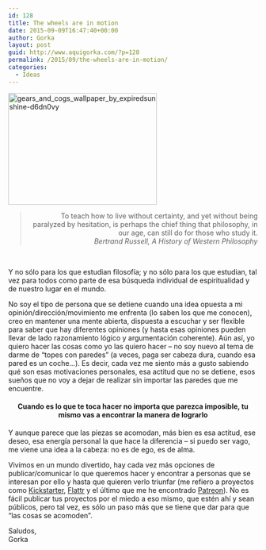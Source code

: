 ```yaml
---
id: 128
title: The wheels are in motion
date: 2015-09-09T16:47:40+00:00
author: Gorka
layout: post
guid: http://www.aquigorka.com/?p=128
permalink: /2015/09/the-wheels-are-in-motion/
categories:
  - Ideas
---
```

[<img class="aligncenter size-medium wp-image-129" src="http://www.aquigorka.com/wp-content/uploads/2015/09/gears_and_cogs_wallpaper_by_expiredsunshine-d6dn0vy-300x225.jpg" alt="gears_and_cogs_wallpaper_by_expiredsunshine-d6dn0vy" width="300" height="225" srcset="http://www.aquigorka.com/wp-content/uploads/2015/09/gears_and_cogs_wallpaper_by_expiredsunshine-d6dn0vy-300x225.jpg 300w, http://www.aquigorka.com/wp-content/uploads/2015/09/gears_and_cogs_wallpaper_by_expiredsunshine-d6dn0vy.jpg 1024w" sizes="(max-width: 300px) 100vw, 300px" />](http://www.aquigorka.com/wp-content/uploads/2015/09/gears_and_cogs_wallpaper_by_expiredsunshine-d6dn0vy.jpg)

> <div style="text-align: right;">
>   To teach how to live without certainty, and yet without being paralyzed by hesitation, is perhaps the chief thing that philosophy, in our age, can still do for those who study it.
> </div>
> 
> <div style="text-align: right;">
>   <em>Bertrand Russell, A History of Western Philosophy</em>
> </div>

&nbsp;

<p style="text-align: left;">
  Y no sólo para los que estudian filosofía; y no sólo para los que estudian, tal vez para todos como parte de esa búsqueda individual de espiritualidad y de nuestro lugar en el mundo.
</p>

<p style="text-align: left;">
  No soy el tipo de persona que se detiene cuando una idea opuesta a mi opinión/dirección/movimiento me enfrenta (lo saben los que me conocen), creo en mantener una mente abierta, dispuesta a escuchar y ser flexible para saber que hay diferentes opiniones (y hasta esas opiniones pueden llevar de lado razonamiento lógico y argumentación coherente). Aún así, yo quiero hacer las cosas como yo las quiero hacer &#8211; no soy nuevo al tema de darme de &#8220;topes con paredes&#8221; (a veces, paga ser cabeza dura, cuando esa pared es un coche&#8230;). Es decir, cada vez me siento más a gusto sabiendo qué son esas motivaciones personales, esa actitud que no se detiene, esos sueños que no voy a dejar de realizar sin importar las paredes que me encuentre.
</p>

<h4 style="text-align: center;">
  Cuando es lo que te toca hacer no importa que parezca imposible, tu mismo vas a encontrar la manera de lograrlo
</h4>

<p style="text-align: left;">
  Y aunque parece que las piezas se acomodan, más bien es esa actitud, ese deseo, esa energía personal la que hace la diferencia &#8211; si puedo ser vago, me viene una idea a la cabeza: no es de ego, es de alma.
</p>

<p style="text-align: left;">
  Vivimos en un mundo divertido, hay cada vez más opciones de publicar/comunicar lo que queremos hacer y encontrar a personas que se interesan por ello y hasta que quieren verlo triunfar (me refiero a proyectos como <a href="https://www.kickstarter.com/" target="_blank">Kickstarter</a>, <a href="https://flattr.com/" target="_blank">Flattr</a> y el último que me he encontrado <a href="https://www.patreon.com/" target="_blank">Patreon</a>). No es fácil publicar tus proyectos por el miedo a eso mismo, que estén ahí y sean públicos, pero tal vez, es sólo un paso más que se tiene que dar para que &#8220;las cosas se acomoden&#8221;.
</p>

<p style="text-align: left;">
  Saludos,<br /> Gorka
</p>